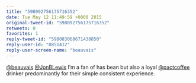 ```yaml
---
title: "598092756175716352"
date: Tue May 12 11:49:59 +0000 2015
original-tweet-id: "598092756175716352"
retweets: 0
favorites: 1
reply-tweet-id: "598083068671438850"
reply-user-id: "8851412"
reply-user-screen-name: "beauvais"
---
```

<a href="https://twitter.com/beauvais">@beauvais</a> <a href="https://twitter.com/JonBLewis">@JonBLewis</a> I’m a fan of has bean but also a loyal <a href="https://twitter.com/pactcoffee">@pactcoffee</a> drinker predominantly for their simple consistent experience.
